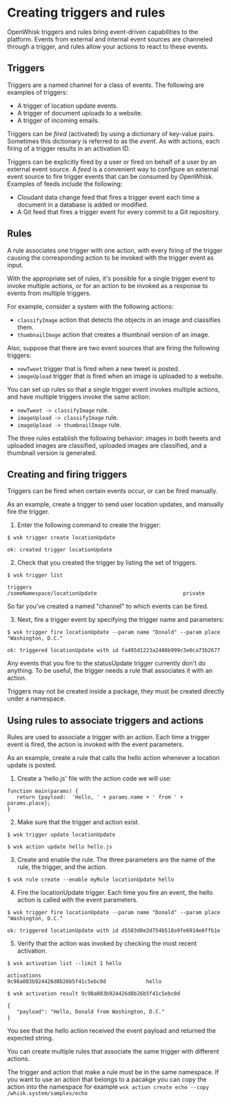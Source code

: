 
# Creating triggers and rules

OpenWhisk triggers and rules bring event-driven capabilities to the platform. Events from external and internal event sources are channeled through a trigger, and rules allow your actions to react to these events.

## Triggers

Triggers are a named channel for a class of events. The following are examples of triggers:
- A trigger of location update events.
- A trigger of document uploads to a website.
- A trigger of incoming emails.

Triggers can be *fired* (activated) by using a dictionary of key-value pairs. Sometimes this dictionary is referred to as the *event*. As with actions, each firing of a trigger results in an activation ID.

Triggers can be explicitly fired by a user or fired on behalf of a user by an external event source.
A *feed* is a convenient way to configure an external event source to
fire trigger events that can be consumed by OpenWhisk. Examples of feeds include the following:
- Cloudant data change feed that fires a trigger event each time a document in a database is added or modified.
- A Git feed that fires a trigger event for every commit to a Git repository.

## Rules

A rule associates one trigger with one action, with every firing of the trigger causing the corresponding action to be invoked with the trigger event as input.

With the appropriate set of rules, it's possible for a single trigger event to
invoke multiple actions, or for an action to be invoked as a response to events
from multiple triggers.

For example, consider a system with the following actions:
- `classifyImage` action that detects the objects in an image and classifies them.
- `thumbnailImage` action that creates a thumbnail version of an image.

Also, suppose that there are two event sources that are firing the following triggers:
- `newTweet` trigger that is fired when a new tweet is posted.
- `imageUpload` trigger that is fired when an image is uploaded to a website.

You can set up rules so that a single trigger event invokes multiple actions, and have multiple triggers invoke the same action:
- `newTweet -> classifyImage` rule.
- `imageUpload -> classifyImage` rule.
- `imageUpload -> thumbnailImage` rule.

The three rules establish the following behavior: images in both tweets and uploaded images are classified, uploaded images are classified, and a thumbnail version is generated. 

## Creating and firing triggers

Triggers can be fired when certain events occur, or can be fired manually.

As an example, create a trigger to send user location updates, and manually fire the trigger.

1. Enter the following command to create the trigger:
 
  ```
  $ wsk trigger create locationUpdate
  ```
 
  ```
  ok: created trigger locationUpdate
  ```

2. Check that you created the trigger by listing the set of triggers.

  ```
  $ wsk trigger list
  ```
 
  ```
  triggers
  /someNamespace/locationUpdate                            private
  ```

  So far you've created a named "channel" to which events can be fired.

3. Next, fire a trigger event by specifying the trigger name and parameters:

  ```
  $ wsk trigger fire locationUpdate --param name "Donald" --param place "Washington, D.C."
  ```

  ```
  ok: triggered locationUpdate with id fa495d1223a2408b999c3e0ca73b2677
  ```

  Any events that you fire to the statusUpdate trigger currently don't do anything. To be useful, the trigger needs a rule that associates it with an action.

  Triggers may not be created inside a package, they must be created directly under a namespace.

## Using rules to associate triggers and actions

Rules are used to associate a trigger with an action. Each time a trigger event is fired, the action is invoked with the event parameters.

As an example, create a rule that calls the hello action whenever a location update is posted. 

1. Create a 'hello.js' file with the action code we will use:
  ```
  function main(params) {
     return {payload:  'Hello, ' + params.name + ' from ' + params.place};
  }
  ```

2. Make sure that the trigger and action exist.
  ```
  $ wsk trigger update locationUpdate
  ```
  
  ```
  $ wsk action update hello hello.js
  ```

3. Create and enable the rule. The three parameters are the name of the rule, the trigger, and the action.
  ```
  $ wsk rule create --enable myRule locationUpdate hello
  ```

4. Fire the locationUpdate trigger. Each time you fire an event, the hello action is called with the event parameters.
  ```
  $ wsk trigger fire locationUpdate --param name "Donald" --param place "Washington, D.C."
  ```
  
  ```
  ok: triggered locationUpdate with id d5583d8e2d754b518a9fe6914e6ffb1e
  ```

5. Verify that the action was invoked by checking the most recent activation.
  ```
  $ wsk activation list --limit 1 hello
  ```
  
  ```
  activations
  9c98a083b924426d8b26b5f41c5ebc0d             hello
  ```
  
  ```
  $ wsk activation result 9c98a083b924426d8b26b5f41c5ebc0d
  ```
  ```
  {
     "payload": "Hello, Donald from Washington, D.C."
  }
  ```

  You see that the hello action received the event payload and returned the expected string.

  You can create multiple rules that associate the same trigger with different actions.

  The trigger and action that make a rule must be in the same namespace.
  If you want to use an action that belongs to a pacakge you can copy the action into the namespace for example `wsk action create echo --copy /whisk.system/samples/echo`
